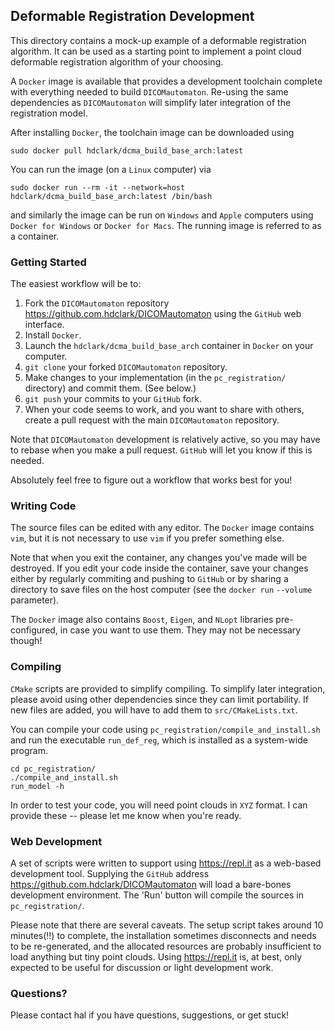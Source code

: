 
## Deformable Registration Development

This directory contains a mock-up example of a deformable registration algorithm. It can be used as a starting point to
implement a point cloud deformable registration algorithm of your choosing.

A `Docker` image is available that provides a development toolchain complete with everything needed to build
`DICOMautomaton`. Re-using the same dependencies as `DICOMautomaton` will simplify later integration of the registration
model.

After installing `Docker`, the toolchain image can be downloaded using

    sudo docker pull hdclark/dcma_build_base_arch:latest

You can run the image (on a `Linux` computer) via

    sudo docker run --rm -it --network=host hdclark/dcma_build_base_arch:latest /bin/bash

and similarly the image can be run on `Windows` and `Apple` computers using `Docker for Windows` or `Docker for Macs`.
The running image is referred to as a container.

### Getting Started

The easiest workflow will be to:

1. Fork the `DICOMautomaton` repository <https://github.com.hdclark/DICOMautomaton> using the `GitHub` web interface.
2. Install `Docker`.
3. Launch the `hdclark/dcma_build_base_arch` container in `Docker` on your computer.
4. `git clone` your forked `DICOMautomaton` repository.
5. Make changes to your implementation (in the `pc_registration/` directory) and commit them. (See below.)
6. `git push` your commits to your `GitHub` fork.
7. When your code seems to work, and you want to share with others, create a pull request with the main `DICOMautomaton`
   repository.

Note that `DICOMautomaton` development is relatively active, so you may have to rebase when you make a pull request.
`GitHub` will let you know if this is needed.

Absolutely feel free to figure out a workflow that works best for you!

### Writing Code

The source files can be edited with any editor. The `Docker` image contains `vim`, but it is not necessary to use `vim`
if you prefer something else.

Note that when you exit the container, any changes you've made will be destroyed. If you edit your code inside the
container, save your changes either by regularly commiting and pushing to `GitHub` or by sharing a directory to save
files on the host computer (see the `docker run` `--volume` parameter).

The `Docker` image also contains `Boost`, `Eigen`, and `NLopt` libraries pre-configured, in case you want to use them.
They may not be necessary though!

### Compiling

`CMake` scripts are provided to simplify compiling. To simplify later integration, please avoid using other dependencies
since they can limit portability. If new files are added, you
will have to add them to `src/CMakeLists.txt`.

You can compile your code using `pc_registration/compile_and_install.sh` and run the executable `run_def_reg`, which is
installed as a system-wide program.

    cd pc_registration/
    ./compile_and_install.sh
    run_model -h

In order to test your code, you will need point clouds in `XYZ` format. I can provide these -- please let me know when
you're ready.

### Web Development

A set of scripts were written to support using <https://repl.it> as a web-based development tool. Supplying the `GitHub`
address <https://github.com.hdclark/DICOMautomaton> will load a bare-bones development environment. The 'Run' button
will compile the sources in `pc_registration/`.

Please note that there are several caveats. The setup script takes around 10 minutes(!!) to complete, the installation
sometimes disconnects and needs to be re-generated, and the allocated resources are probably insufficient to load
anything but tiny point clouds. Using <https://repl.it> is, at best, only expected to be useful for discussion or
light development work.

### Questions?

Please contact hal if you have questions, suggestions, or get stuck!

